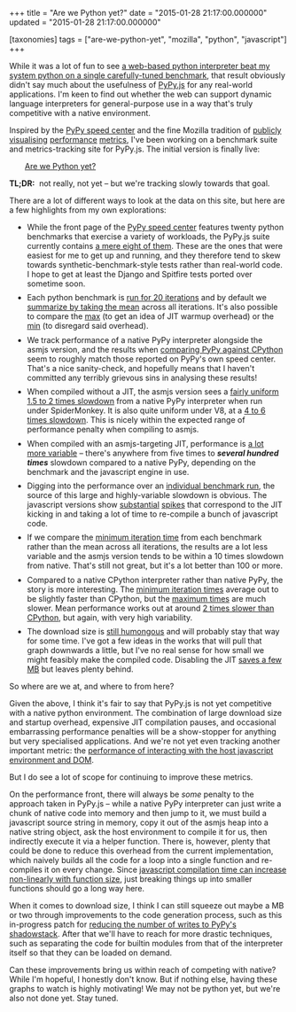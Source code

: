 +++
title = "Are we Python yet?"
date = "2015-01-28 21:17:00.000000"
updated = "2015-01-28 21:17:00.000000"

[taxonomies]
tags = ["are-we-python-yet", "mozilla", "python", "javascript"]
+++

<p>While it was a lot of fun to see <a href="/blog/entry/pypy-js-faster-than-cpython">a web-based python interpreter beat my system python on a single carefully-tuned benchmark</a>, that result obviously didn't say much about the usefulness of <a href="http://pypyjs.org">PyPy.js</a> for any real-world applications.  I'm keen to find out whether the web can support dynamic language interpreters for general-purpose use in a way that's truly competitive with a native environment.</p>

<p>Inspired by the <a href="http://speed.pypy.org/">PyPy speed center</a> and the fine Mozilla tradition of <a href="http://arewefastyet.com/">publicly</a> <a href="https://areweslimyet.com/">visualising</a> <a href="http://areweamillionyet.org/">performance</a> <a href="http://arewemetayet.com/">metrics</a>, I've been working on a benchmark suite and metrics-tracking site for PyPy.js.  The initial version is finally live:</p>

<p><a style="margin-left: 2em;" href="http://arewepythonyet.com">Are we Python yet?</a></p>

<p><b>TL;DR:</b>&nbsp;&nbsp;not really, not yet &ndash; but we're tracking slowly towards that goal.</p>

<!-- more -->

<p>There are a lot of different ways to look at the data on this site, but here are a few highlights from my own explorations:</p>


<style>
#spaced-out-list li {
  margin: 0.6em;
}
</style>

<ul id="spaced-out-list">

<li>While the front page of the <a href="http://speed.pypy.org/">PyPy speed center</a> features twenty python benchmarks that exercise a variety of workloads, the PyPy.js suite currently contains <a href="http://arewepythonyet.com/performance.html#view=breakdown">a mere eight of them</a>.  These are the ones that were easiest for me to get up and running, and they therefore tend to skew towards synthetic-benchmark-style tests rather than real-world code.  I hope to get at least the Django and Spitfire tests ported over sometime soon.</li>

<li>Each python benchmark is <a href="http://arewepythonyet.com/performance.html#benchmark=chaos&view=detail">run for 20 iterations</a> and by default we <a href="http://arewepythonyet.com/performance.html#view=trend">summarize by taking the mean</a> across all iterations.  It's also possible to compare the <a href="http://arewepythonyet.com/performance.html#view=trend&metric=max">max</a> (to get an idea of JIT warmup overhead) or the <a href="http://arewepythonyet.com/performance.html#view=trend&metric=min">min</a> (to disregard said overhead).</li>

<li>We track performance of a native PyPy interpreter alongside the asmjs version, and the results when <a href="http://arewepythonyet.com/performance.html#view=breakdown&native=on&js=off&d8=off">comparing PyPy against CPython</a> seem to roughly match those reported on PyPy's own speed center.  That's a nice sanity-check, and hopefully means that I haven't committed any terribly grievous sins in analysing these results!</li>

<li>When compiled without a JIT, the asmjs version sees a <a href="http://arewepythonyet.com/performance.html#view=trend&js=on&d8=off&jit=off&norm=pypy">fairly uniform 1.5 to 2 times slowdown</a> from a native PyPy interpreter when run under SpiderMonkey.  It is also quite uniform under V8, at a <a href="http://arewepythonyet.com/performance.html#benchmark=chaos&view=trend&native=off&js=off&d8=on&jit=off&norm=pypy">4 to 6 times slowdown</a>.  This is nicely within the expected range of performance penalty when compiling to asmjs.</li>

<li>When compiled with an asmjs-targeting JIT, performance is <a href="http://arewepythonyet.com/performance.html#view=breakdown&js=on&d8=on&jit=on&norm=pypy">a lot more variable</a> &ndash; there's anywhere from five times to <i><b>several hundred times</b></i> slowdown compared to a native PyPy, depending on the benchmark and the javascript engine in use.</li>

<li>Digging into the performance over an <a href="http://arewepythonyet.com/performance.html#view=detail&norm=pypy">individual benchmark run</a>, the source of this large and highly-variable slowdown is obvious.  The javascript versions show <a href="http://arewepythonyet.com/performance.html#benchmark=richards&view=detail&js=on&d8=off&jit=on&norm=pypy">substantial</a> <a href="http://arewepythonyet.com/performance.html#benchmark=spectral-norm&view=detail&js=on&d8=off&jit=on&norm=pypy">spikes</a> that correspond to the JIT kicking in and taking a lot of time to re-compile a bunch of javascript code.</li>

<li>If we compare the <a href="http://arewepythonyet.com/performance.html#benchmark=spectral-norm&view=detail&js=on&d8=off&jit=on&norm=pypy&metric=min">minimum iteration time</a> from each benchmark rather than the mean across all iterations, the results are a lot less variable and the asmjs version tends to be within a 10 times slowdown from native.  That's still not great, but it's a lot better than 100 or more.</li>

<li>Compared to a native CPython interpreter rather than native PyPy, the story is more interesting.  The <a href="http://arewepythonyet.com/performance.html#benchmark=chaos&view=breakdown&js=on&d8=on&native=off&norm=cpython&jit=on&metric=min">minimum iteration times</a> average out to be slightly faster than CPython, but the <a href="http://arewepythonyet.com/performance.html#benchmark=chaos&view=breakdown&js=on&d8=on&native=off&norm=cpython&jit=on&metric=max">maximum times</a> are much slower.  Mean performance works out at around <a href="http://arewepythonyet.com/performance.html#benchmark=chaos&view=breakdown&js=on&d8=on&native=off&norm=cpython&jit=on&metric=mean">2 times slower than CPython</a>, but again, with very high variability.</li>

<li>The download size is <a href="http://arewepythonyet.com/startup.html#view=filesize">still humongous</a> and will probably stay that way for some time.  I've got a few ideas in the works that will pull that graph downwards a little, but I've no real sense for how small we might feasibly make the compiled code.  Disabling the JIT <a href="http://arewepythonyet.com/startup.html#view=filesize&jit=off">saves a few MB</a> but leaves plenty behind.</li>

</ul>

<p>So where are we at, and where to from here?</p>

<p>Given the above, I think it's fair to say that PyPy.js is not yet competitive with a native python environment.  The combination of large download size and startup overhead, expensive JIT compilation pauses, and occasional embarrassing performance penalties will be a show-stopper for anything but very specialised applications.  And we're not yet even tracking another important metric: the <a href="https://github.com/rfk/arewepythonyet/issues/1">performance of interacting with the host javascript environment and DOM</a>.</p>

<p>But I do see a lot of scope for continuing to improve these metrics.</p>

<p>On the performance front, there will always be <i>some</i> penalty to the approach taken in PyPy.js &ndash; while a native PyPy interpreter can just write a chunk of native code into memory and then jump to it, we must build a javascript source string in memory, copy it out of the asmjs heap into a native string object, ask the host environment to compile it for us, then indirectly execute it via a helper function.  There is, however, plenty that could be done to reduce this overhead from the current implementation, which naively builds all the code for a loop into a single function and re-compiles it on every change.  Since <a href="http://mozakai.blogspot.com.au/2013/08/outlining-workaround-for-jits-and-big.html">javascript compilation time can increase non-linearly with function size</a>, just breaking things up into smaller functions should go a long way here.</p>

<p>When it comes to download size, I think I can still squeeze out maybe a MB or two through improvements to the code generation process, such as this in-progress patch for <a href="https://github.com/rfk/pypy/compare/rfk:master...rfk/optz-shadow-stack">reducing the number of writes to PyPy's shadowstack</a>.  After that we'll have to reach for more drastic techniques, such as separating the code for builtin modules from that of the interpreter itself so that they can be loaded on demand.</p>

<p>Can these improvements bring us within reach of competing with native?  While I'm hopeful, I honestly don't know.  But if nothing else, having these graphs to watch is highly motivating!  We may not be python yet, but we're also not done yet.  Stay tuned.</p>

